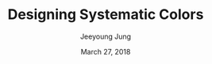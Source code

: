 ---
date: March 27, 2018
title: Designing Systematic Colors
author: Jeeyoung Jung
link: https://uxplanet.org/designing-systematic-colors-b5d2605b15c
description: Color is a core building block of any design system. This article focuses on how to make themable, flexible, WCAG 2.0 compliant color ramps for a design system.
tags:
- process

# ================================
# ARTICLE TAGS AVAILABLE
# ================================
# - animation
# - code
# - contribution
# - design-tokens
# - figma
# - leadership
# - patterns
# - process
# - sketch
# ================================
---